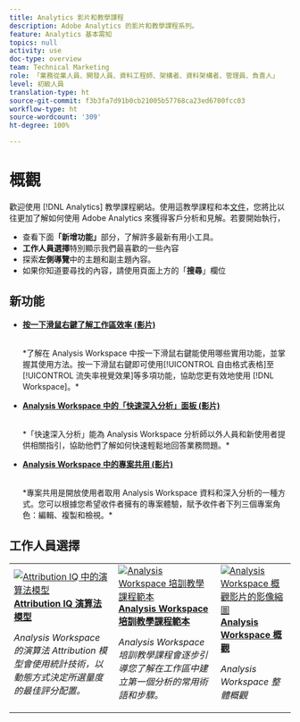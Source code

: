 ```yaml
---
title: Analytics 影片和教學課程
description: Adobe Analytics 的影片和教學課程系列。
feature: Analytics 基本需知
topics: null
activity: use
doc-type: overview
team: Technical Marketing
role: 「業務從業人員、開發人員、資料工程師、架構者、資料架構者、管理員、負責人」
level: 初級人員
translation-type: ht
source-git-commit: f3b3fa7d91b0cb21005b57768ca23ed6700fcc03
workflow-type: ht
source-wordcount: '309'
ht-degree: 100%

---
```



# 概觀

歡迎使用 [!DNL Analytics] 教學課程網站。使用這教學課程和本[文件](https://docs.adobe.com/content/help/zh-Hant/analytics/landing/home.html)，您將比以往更加了解如何使用 Adobe Analytics 來獲得客戶分析和見解。若要開始執行，
* 查看下面&#x200B;**「新增功能」**&#x200B;部分，了解許多最新有用小工具。
* **工作人員選擇**&#x200B;特別顯示我們最喜歡的一些內容
* 探索&#x200B;**左側導覽**&#x200B;中的主題和副主題內容。
* 如果你知道要尋找的內容，請使用頁面上方的「**搜尋**」欄位

## 新功能

* **[按一下滑鼠右鍵了解工作區效率 (影片)](analysis-workspace/navigating-workspace-projects/right-click-for-workspace-efficiency.md)**

   <br>
   *了解在 Analysis Workspace 中按一下滑鼠右鍵能使用哪些實用功能，並掌握其使用方法。按一下滑鼠右鍵即可使用[!UICONTROL 自由格式表格]至[!UICONTROL 流失率視覺效果]等多項功能，協助您更有效地使用 [!DNL Workspace]。*

* **[Analysis Workspace 中的「快速深入分析」面板 (影片)](analysis-workspace/using-panels/quick-insights-panel-in-analysis-workspace.md)**

   <br>
   *「快速深入分析」能為 Analysis Workspace 分析師以外人員和新使用者提供相關指引，協助他們了解如何快速輕鬆地回答業務問題。*

* **[Analysis Workspace 中的專案共用 (影片)](analysis-workspace/curate-and-share-projects/project-sharing-in-analysis-workspace.md)**

   <br>
   *專案共用是開放使用者取用 Analysis Workspace 資料和深入分析的一種方式。您可以根據您希望收件者擁有的專案體驗，賦予收件者下列三個專案角色：編輯、複製和檢視。*

## 工作人員選擇

<table>
<tr>
  <td>
    <a href="analysis-workspace/attribution-iq/algorithmic-model-in-attribution-iq.md">
      <img alt="Attribution IQ 中的演算法模型" src="assets/36205.jpg" />
    </a>
    <div>
      <a href="analysis-workspace/attribution-iq/algorithmic-model-in-attribution-iq.md">
    <strong>Attribution IQ 演算法模型</strong>
    </a>
    </div>
    <p>
    <em>Analysis Workspace 的演算法 Attribution 模型會使用統計技術，以動態方式決定所選量度的最佳評分配置。</em>
    <p>
  </td>
   <td>
    <a href="analysis-workspace/navigating-workspace-projects/training-tutorial-template-in-analysis-workspace.md">
      <img alt="Analysis Workspace 培訓教學課程範本" src="assets/33773.jpg" />
    </a>
    <div>
      <a href="analysis-workspace/navigating-workspace-projects/training-tutorial-template-in-analysis-workspace.md">
    <strong>Analysis Workspace 培訓教學課程範本</strong>
    </a>
    </div>
    <p>
    <em>Analysis Workspace 培訓教學課程會逐步引導您了解在工作區中建立第一個分析的常用術語和步驟。</em>
    <p>
  </td>
  <td>
    <a href="analysis-workspace/analysis-workspace-basics/analysis-workspace-overview.md">
      <img alt="Analysis Workspace 概觀影片的影像縮圖" src="assets/thumb_analysis-workspace-overview.png" />
    </a>
    <div>
      <a href="analysis-workspace/analysis-workspace-basics/analysis-workspace-overview.md">
    <strong>Analysis Workspace 概觀</strong>
    </a>
    </div>
    <p>
    <em>Analysis Workspace 整體概觀</em>
    <p>
  </td>
</tr>
</table>
